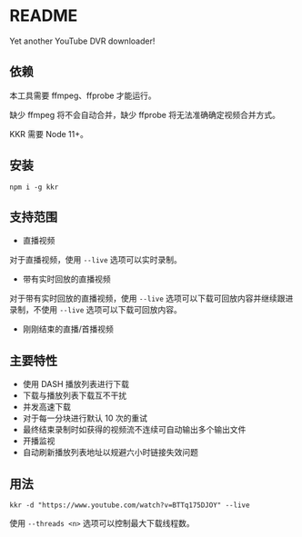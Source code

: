 # README

Yet another YouTube DVR downloader!

## 依赖

本工具需要 ffmpeg、ffprobe 才能运行。

缺少 ffmpeg 将不会自动合并，缺少 ffprobe 将无法准确确定视频合并方式。

KKR 需要 Node 11+。

## 安装

`npm i -g kkr`

## 支持范围

-   直播视频

对于直播视频，使用 `--live` 选项可以实时录制。

-   带有实时回放的直播视频

对于带有实时回放的直播视频，使用 `--live` 选项可以下载可回放内容并继续跟进录制，不使用 `--live` 选项可以下载可回放内容。

-   刚刚结束的直播/首播视频

## 主要特性

-   使用 DASH 播放列表进行下载
-   下载与播放列表下载互不干扰
-   并发高速下载
-   对于每一分块进行默认 10 次的重试
-   最终结束录制时如获得的视频流不连续可自动输出多个输出文件
-   开播监视
-   自动刷新播放列表地址以规避六小时链接失效问题

## 用法

`kkr -d "https://www.youtube.com/watch?v=BTTq175DJOY" --live`

使用 `--threads <n>` 选项可以控制最大下载线程数。
